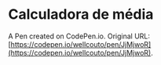 # Calculadora de média

A Pen created on CodePen.io. Original URL: [https://codepen.io/wellcouto/pen/JjMjwoR](https://codepen.io/wellcouto/pen/JjMjwoR).



